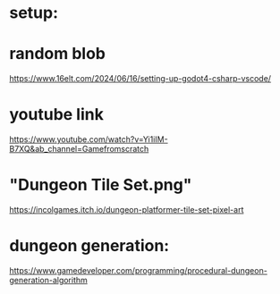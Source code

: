 # setup:

# random blob

https://www.16elt.com/2024/06/16/setting-up-godot4-csharp-vscode/

# youtube link

https://www.youtube.com/watch?v=Yi1iIM-B7XQ&ab_channel=Gamefromscratch


# "Dungeon Tile Set.png"

https://incolgames.itch.io/dungeon-platformer-tile-set-pixel-art


# dungeon generation:
https://www.gamedeveloper.com/programming/procedural-dungeon-generation-algorithm

